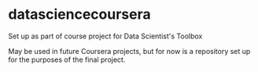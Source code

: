 datasciencecoursera
===================

Set up as part of course project for Data Scientist's Toolbox

May be used in future Coursera projects, but for now is a repository set up for the purposes of the final project.
